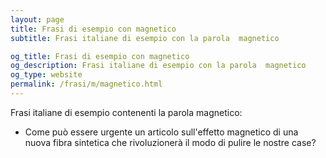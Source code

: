 ```yaml
---
layout: page
title: Frasi di esempio con magnetico 
subtitle: Frasi italiane di esempio con la parola  magnetico

og_title: Frasi di esempio con magnetico 
og_description: Frasi italiane di esempio con la parola  magnetico
og_type: website
permalink: /frasi/m/magnetico.html
---
```


Frasi italiane di esempio contenenti la parola magnetico:


- Come può essere urgente un articolo sull'effetto magnetico di una nuova fibra sintetica che rivoluzionerà il modo di pulire le nostre case?
